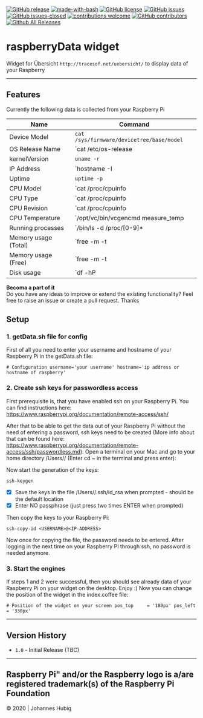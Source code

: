 [![GitHub release](https://img.shields.io/github/release/jhubig/raspberryData/all.svg?maxAge=1)](https://GitHub.com/jhubig/raspberryData/releases/)
[![made-with-bash](https://img.shields.io/badge/Made%20with-Bash-1f425f.svg)](https://www.gnu.org/software/bash/)
[![GitHub license](https://img.shields.io/github/license/jhubig/raspberryData.svg)](https://github.com/jhubig/raspberryData/blob/master/LICENSE)
[![GitHub issues](https://img.shields.io/github/issues/jhubig/raspberryData.svg)](https://GitHub.com/jhubig/raspberryData/issues/)
[![GitHub issues-closed](https://img.shields.io/github/issues-closed/jhubig/raspberryData.svg)](https://GitHub.com/jhubig/raspberryData/issues?q=is%3Aissue+is%3Aclosed)
[![contributions welcome](https://img.shields.io/badge/contributions-welcome-brightgreen.svg?style=flat)](https://github.com/jhubig/raspberryData/issues)
[![GitHub contributors](https://img.shields.io/github/contributors/jhubig/raspberryData.svg)](https://GitHub.com/jhubig/raspberryData/graphs/contributors/)
[![Github All Releases](https://img.shields.io/github/watchers/jhubig/raspberryData?style=social)](https://github.com/jhubig/raspberryData/watchers)

# raspberryData widget
Widget for Übersicht `http://tracesof.net/uebersicht/` to display data of your Raspberry

---

## Features

Currently the following data is collected from your Raspberry Pi

| Name | Command
| --- | --- |
| Device Model | `cat /sys/firmware/devicetree/base/model` |
| OS Release Name | `cat /etc/os-release | grep "PRETTY_NAME" | awk -F"=" '{print $2}' | sed 's/"//g'` |
| kernelVersion | `uname -r` |
| IP Address | `hostname -I | awk '{print $1}'` |
| Uptime | `uptime -p` |
| CPU Model | `cat /proc/cpuinfo | grep "model name" | awk -F":" '{print $2}'` |
| CPU Type | `cat /proc/cpuinfo | grep "Hardware" | awk -F":" '{print $2}' | tr -d " "` |
| CPU Revision | `cat /proc/cpuinfo | grep "Revision" | awk -F":" '{print $2}' | tr -d " "` |
| CPU Temperature | `/opt/vc/bin/vcgencmd measure_temp | tr -d "temp=" | tr -d "'C"` |
| Running processes | `/bin/ls -d /proc/[0-9]* | wc -l'` |
| Memory usage (Total) | `free -m -t | grep 'Mem' | awk '{print $2}'` |
| Memory usage (Free) | `free -m -t | grep 'Mem' | awk '{print $3}'` |
| Disk usage | `df -hP | grep root | tr -s " " " " | sed 's/G//g' | sed 's/%//g'` |

**Becoma a part of it**   
Do you have any ideas to improve or extend the existing functionality? Feel free to raise an issue or create a pull request. Thanks


## Setup

### 1. getData.sh file for config

First of all you need to enter your username and hostname of your Raspberry Pi in the getData.sh file:

`# Configuration
username='your username'
hostname='ip address or hostname of raspberry'`

### 2. Create ssh keys for passwordless access

First prerequisite is, that you have enabled ssh on your Raspberry Pi. You can find instructions here: https://www.raspberrypi.org/documentation/remote-access/ssh/

After that to be able to get the data out of your Raspberry Pi without the need of entering a password, ssh keys need to be created (More info about that can be found here: https://www.raspberrypi.org/documentation/remote-access/ssh/passwordless.md). Open a terminal on your Mac and go to your home directory /Users/<yourUser>/ (Enter cd ~ in the terminal and press enter):

Now start the generation of the keys:

`ssh-keygen`

- [x] Save the keys in the file /Users/<yourUser>/.ssh/id_rsa when prompted - should be the default location
- [x] Enter NO passphrase (just press two times ENTER when prompted)

Then copy the keys to your Raspberry Pi:

`ssh-copy-id <USERNAME>@<IP-ADDRESS>`

Now once for copying the file, the password needs to be entered. After logging in the next time on your Raspberry PI through ssh, no password is needed anymore.

### 3. Start the engines

If steps 1 and 2 were successful, then you should see already data of your Raspberry Pi on your widget on the desktop. Enjoy :)
Now you can change the position of the widget in the index.coffee file:

`# Position of the widget on your screen
pos_top		= '180px'
pos_left	= '330px'`

----

## Version History
- `1.0` - Initial Release (TBC)

---
Raspberry Pi" and/or the Raspberry logo is a/are registered trademark(s) of the Raspberry Pi Foundation
---

© 2020 | Johannes Hubig
